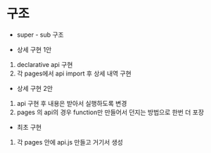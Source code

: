 # 구조
- super - sub 구조

- 상세 구현 1안
1. declarative api 구현
2. 각 pages에서 api import 후 상세 내역 구현 

- 상세 구현 2안
1. api 구현 후 내용은 받아서 실행하도록 변경
2. pages 의 api의 경우 function만 만들어서 던지는 방법으로 한번 더 포장

- 최초 구현 
1. 각 pages 안에 api.js 만들고 거기서 생성